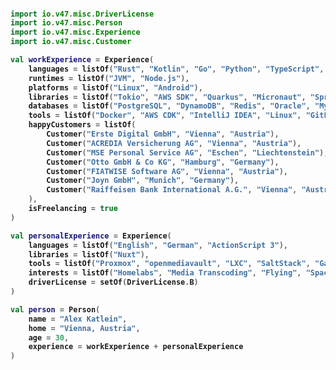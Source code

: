 <h4>

```kotlin
import io.v47.misc.DriverLicense
import io.v47.misc.Person
import io.v47.misc.Experience
import io.v47.misc.Customer

val workExperience = Experience(
    languages = listOf("Rust", "Kotlin", "Go", "Python", "TypeScript", "JavaScript", "Regex"),
    runtimes = listOf("JVM", "Node.js"),
    platforms = listOf("Linux", "Android"),
    libraries = listOf("Tokio", "AWS SDK", "Quarkus", "Micronaut", "Spring Boot", "Vue", "React", "Angular"),
    databases = listOf("PostgreSQL", "DynamoDB", "Redis", "Oracle", "MySQL", "Teradata"),
    tools = listOf("Docker", "AWS CDK", "IntelliJ IDEA", "Linux", "GitLab", "GitHub", "macOS"),
    happyCustomers = listOf(
        Customer("Erste Digital GmbH", "Vienna", "Austria"),
        Customer("ACREDIA Versicherung AG", "Vienna", "Austria"),
        Customer("MSE Personal Service AG", "Eschen", "Liechtenstein"),
        Customer("Otto GmbH & Co KG", "Hamburg", "Germany"),
        Customer("FIATWISE Software AG", "Vienna", "Austria"),
        Customer("Joyn GmbH", "Munich", "Germany"),
        Customer("Raiffeisen Bank International A.G.", "Vienna", "Austria")
    ),
    isFreelancing = true
)

val personalExperience = Experience(
    languages = listOf("English", "German", "ActionScript 3"),
    libraries = listOf("Nuxt"),
    tools = listOf("Proxmox", "openmediavault", "LXC", "SaltStack", "GamePad", "Windows", "ffmpeg"),
    interests = listOf("Homelabs", "Media Transcoding", "Flying", "Space Exploration", "Sci-Fi", "Craft Beer"),
    driverLicense = setOf(DriverLicense.B)
)

val person = Person(
    name = "Alex Katlein",
    home = "Vienna, Austria",
    age = 30,
    experience = workExperience + personalExperience
)
```

</h4>

<!--
**vemilyus/vemilyus** is a ✨ _special_ ✨ repository because its `README.md` (this file) appears on your GitHub profile.

Here are some ideas to get you started:

- 🔭 I’m currently working on ...
- 🌱 I’m currently learning ...
- 👯 I’m looking to collaborate on ...
- 🤔 I’m looking for help with ...
- 💬 Ask me about ...
- 📫 How to reach me: ...
- 😄 Pronouns: ...
- ⚡ Fun fact: ...
-->
